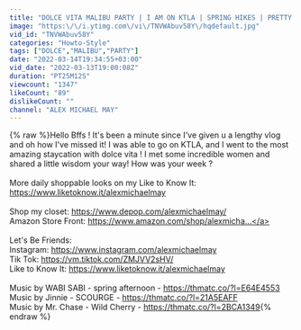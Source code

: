 ```yaml
---
title: "DOLCE VITA MALIBU PARTY | I AM ON KTLA | SPRING HIKES | PRETTY LITTLE THINGS STORE | VLOG"
image: "https:\/\/i.ytimg.com\/vi\/TNVWAbuv58Y\/hqdefault.jpg"
vid_id: "TNVWAbuv58Y"
categories: "Howto-Style"
tags: ["DOLCE","MALIBU","PARTY"]
date: "2022-03-14T19:34:55+03:00"
vid_date: "2022-03-13T19:00:08Z"
duration: "PT25M12S"
viewcount: "1347"
likeCount: "89"
dislikeCount: ""
channel: "ALEX MICHAEL MAY"
---
```

{% raw %}Hello Bffs ! It's been a minute since I've given u a lengthy vlog and oh how I've missed it! I was able to go on KTLA, and I went to the most amazing staycation with dolce vita ! I met some incredible women and shared a little wisdom your way! How was your week ? <br /><br />More daily shoppable looks on my Like to Know It: <a rel="nofollow" target="blank" href="https://www.liketoknow.it/alexmichaelmay">https://www.liketoknow.it/alexmichaelmay</a><br /><br />Shop my closet: <a rel="nofollow" target="blank" href="https://www.depop.com/alexmichaelmay/">https://www.depop.com/alexmichaelmay/</a><br />Amazon Store Front: <a rel="nofollow" target="blank" href="https://www.amazon.com/shop/alexmicha...">https://www.amazon.com/shop/alexmicha...</a><br /><br />Let's Be Friends: <br />Instagram: <a rel="nofollow" target="blank" href="https://www.instagram.com/alexmichaelmay">https://www.instagram.com/alexmichaelmay</a><br />Tik Tok: <a rel="nofollow" target="blank" href="https://vm.tiktok.com/ZMJVV2sHV/​​​​​">https://vm.tiktok.com/ZMJVV2sHV/​​​​​</a><br />Like to Know It: <a rel="nofollow" target="blank" href="https://www.liketoknow.it/alexmichaelmay">https://www.liketoknow.it/alexmichaelmay</a><br /><br />Music by WABI SABI - spring afternoon - <a rel="nofollow" target="blank" href="https://thmatc.co/?l=E64E4553">https://thmatc.co/?l=E64E4553</a><br />Music by Jinnie - SCOURGE - <a rel="nofollow" target="blank" href="https://thmatc.co/?l=21A5EAFF">https://thmatc.co/?l=21A5EAFF</a><br />Music by Mr. Chase - Wild Cherry - <a rel="nofollow" target="blank" href="https://thmatc.co/?l=2BCA1349">https://thmatc.co/?l=2BCA1349</a>{% endraw %}
